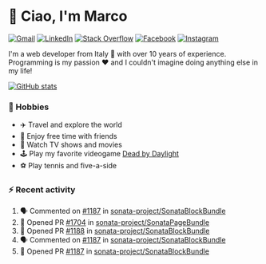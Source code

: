 # 👋 Ciao, I'm Marco

[![Gmail](https://img.shields.io/badge/Gmail-%23BB001B?style=flat-square&logo=gmail&logoColor=white)](mailto:gremo1982@gmail.com)
[![LinkedIn](https://img.shields.io/badge/LinkedIn-%230e76a8?style=flat-square&logo=linkedin)](https://www.linkedin.com/in/marco-polichetti)
[![Stack Overflow](https://img.shields.io/stackexchange/stackoverflow/r/220180?style=flat&logo=stackoverflow&label=Stack%20Overflow&color=%23F47F24)](https://stackoverflow.com/users/220180)
[![Facebook](https://img.shields.io/badge/-Facebook-%234267B2?style=flat-square&logo=facebook&logoColor=white)](https://www.facebook.com/marco.poliketti)
[![Instagram](https://img.shields.io/badge/-Instagram-%23C13584?style=flat-square&logo=instagram&logoColor=white)](https://www.instagram.com/marco.gremo)

I'm a web developer from Italy 🍕 with over 10 years of experience. Programming is my passion ❤️ and I couldn't imagine doing anything else in my life!

[![GitHub stats](https://github-readme-stats.vercel.app/api?username=gremo&show_icons=true&rank_icon=github&theme=transparent)](https://github.com/anuraghazra/github-readme-stats)

### 📅 Hobbies

- ✈️ Travel and explore the world
- 🍻 Enjoy free time with friends
- 🎥 Watch TV shows and movies
- 🕹️ Play my favorite videogame [Dead by Daylight](https://deadbydaylight.com)
- ⚽ Play tennis and five-a-side

### ⚡ Recent activity

<!--START_SECTION:activity-->
1. 🗣 Commented on [#1187](https://github.com/sonata-project/SonataBlockBundle/pull/1187#issuecomment-1646571249) in [sonata-project/SonataBlockBundle](https://github.com/sonata-project/SonataBlockBundle)
2. 💪 Opened PR [#1704](https://github.com/sonata-project/SonataPageBundle/pull/1704) in [sonata-project/SonataPageBundle](https://github.com/sonata-project/SonataPageBundle)
3. 💪 Opened PR [#1188](https://github.com/sonata-project/SonataBlockBundle/pull/1188) in [sonata-project/SonataBlockBundle](https://github.com/sonata-project/SonataBlockBundle)
4. 🗣 Commented on [#1187](https://github.com/sonata-project/SonataBlockBundle/pull/1187#issuecomment-1645801541) in [sonata-project/SonataBlockBundle](https://github.com/sonata-project/SonataBlockBundle)
5. 💪 Opened PR [#1187](https://github.com/sonata-project/SonataBlockBundle/pull/1187) in [sonata-project/SonataBlockBundle](https://github.com/sonata-project/SonataBlockBundle)
<!--END_SECTION:activity-->
